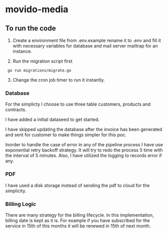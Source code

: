 # movido-media

## To run the code 

1. Create a environment file from .env.example rename it to .env and fill it with necessary variables for database and mail server mailtrap for an instance. 

2. Run the migration script first 
```golang
 go run migrations/migrate.go
 ```

3. Change the cron job timer to run it instantly.

### Database 

For the simplicty I choose to use three table customers, products and contracts. 

I have added a initial dataseed to get started.

I have skipped updating the database after the invoice has been generated and sent for customer to make things simpler for this poc. 

Inorder to handle the case of error in any of the pipeline process I have use exponential retry backoff strategy. It will try to redo the process 5 time with the interval of 5 minutes. Also, I have utilized the logging to records error if any.

### PDF 
I have used a disk storage instead of sending the pdf to cloud for the simplicity. 

### Billing Logic 

There are many strategy for the billing lifecycle. In this implementation, billing date is kept as it is. For example if you have subscribed for the service in 15th of this months it will be renewed in 15th of next month.